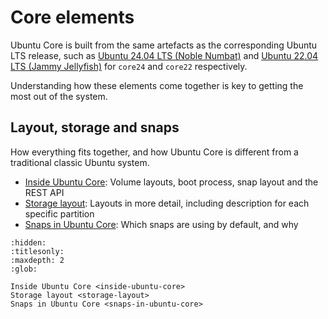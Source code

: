 # Core elements

Ubuntu Core is built from the same artefacts as the corresponding Ubuntu LTS release, such as [Ubuntu 24.04 LTS (Noble Numbat)](https://releases.ubuntu.com/24.04/) and [Ubuntu 22.04 LTS (Jammy Jellyfish)](https://releases.ubuntu.com/22.04/) for `core24` and `core22` respectively.

Understanding how these elements come together is key to getting the most out of the system.

## Layout, storage and snaps

How everything fits together, and how Ubuntu Core is different from a traditional classic Ubuntu system.

- [Inside Ubuntu Core](inside-ubuntu-core): Volume layouts, boot process, snap layout and the REST API
- [Storage layout](storage-layout): Layouts in more detail, including description for each specific partition
- [Snaps in Ubuntu Core](snaps-in-ubuntu-core): Which snaps are using by default, and why

```{toctree}
:hidden:
:titlesonly:
:maxdepth: 2
:glob:

Inside Ubuntu Core <inside-ubuntu-core>
Storage layout <storage-layout>
Snaps in Ubuntu Core <snaps-in-ubuntu-core>
